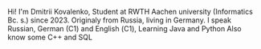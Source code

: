 Hi! I'm Dmitrii Kovalenko,
Student at RWTH Aachen university (Informatics Bc. s.) since 2023.
Originaly from Russia, living in Germany.
I speak Russian, German (C1) and English (С1),
Learning Java and Python
Also know some C++ and SQL

